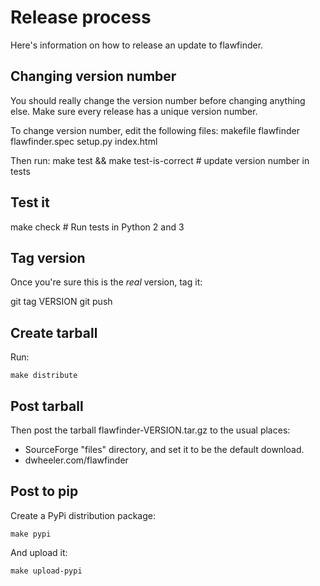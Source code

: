 # Release process

Here's information on how to release an update to flawfinder.

## Changing version number

You should really change the version number before changing anything else.
Make sure every release has a unique version number.

To change version number, edit the following files:
makefile
flawfinder
flawfinder.spec
setup.py
index.html

Then run:
make test && make test-is-correct # update version number in tests

## Test it

make check # Run tests in Python 2 and 3

## Tag version

Once you're sure this is the *real* version, tag it:

git tag VERSION
git push

## Create tarball

Run:

~~~~
make distribute
~~~~

## Post tarball

Then post the tarball flawfinder-VERSION.tar.gz to
the usual places:

* SourceForge "files" directory, and set it to be the default download.
* dwheeler.com/flawfinder

## Post to pip

Create a PyPi distribution package:

~~~~
make pypi
~~~~

And upload it:

~~~~
make upload-pypi
~~~~
